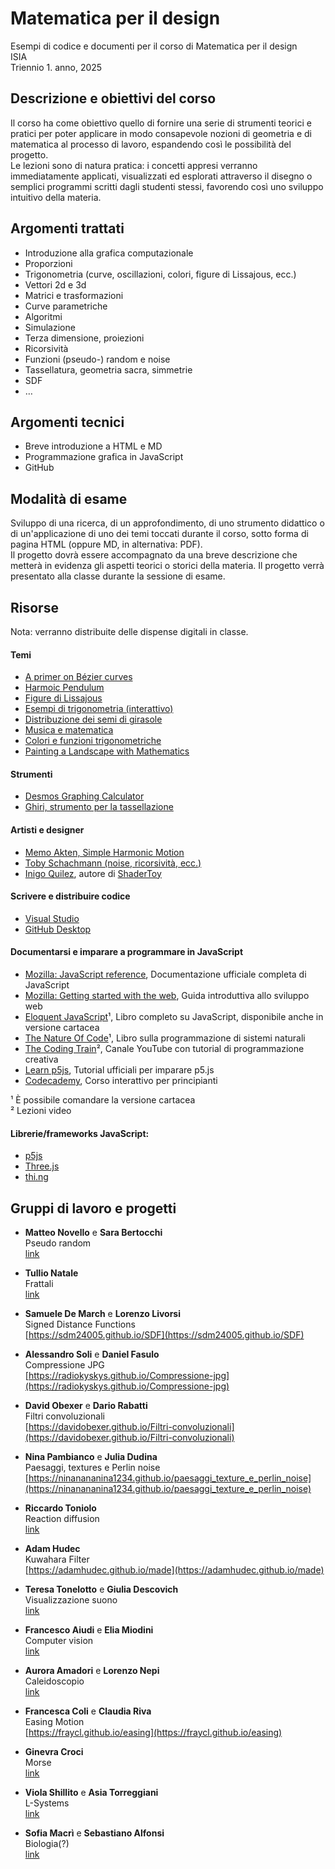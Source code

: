 # Matematica per il design

Esempi di codice e documenti per il corso di Matematica per il design  
ISIA  
Triennio 1. anno, 2025  

## Descrizione e obiettivi del corso
Il corso ha come obiettivo quello di fornire una serie di strumenti teorici e pratici per poter applicare in modo consapevole nozioni di geometria e di matematica al processo di lavoro, espandendo così le possibilità del progetto.  
Le lezioni sono di natura pratica: i concetti appresi verranno immediatamente applicati, visualizzati ed esplorati attraverso il disegno o semplici programmi scritti dagli studenti stessi, favorendo così uno sviluppo intuitivo della materia.

## Argomenti trattati
- Introduzione alla grafica computazionale
- Proporzioni
- Trigonometria (curve, oscillazioni, colori, figure di Lissajous, ecc.)
- Vettori 2d e 3d
- Matrici e trasformazioni
- Curve parametriche
- Algoritmi
- Simulazione
- Terza dimensione, proiezioni
- Ricorsività
- Funzioni (pseudo-) random e noise
- Tassellatura, geometria sacra, simmetrie
- SDF
- …

## Argomenti tecnici
- Breve introduzione a HTML e MD
- Programmazione grafica in JavaScript
- GitHub

## Modalità di esame
Sviluppo di una ricerca, di un approfondimento, di uno strumento didattico o di un'applicazione di uno dei temi toccati durante il corso, sotto forma di pagina HTML (oppure MD, in alternativa: PDF).  
Il progetto dovrà essere accompagnato da una breve descrizione che metterà in evidenza gli aspetti teorici o storici della materia.
Il progetto verrà presentato alla classe durante la sessione di esame.

## Risorse

Nota: verranno distribuite delle dispense digitali in classe.

#### Temi
- [A primer on Bézier curves](https://pomax.github.io/bezierinfo)
- [Harmoic Pendulum](https://www.youtube.com/watch?v=yVkdfJ9PkRQ)
- [Figure di Lissajous](https://en.wikipedia.org/wiki/Lissajous_curve)
- [Esempi di trigonometria (interattivo)](https://www.mathsisfun.com/algebra/trigonometry.html)
- [Distribuzione dei semi di girasole](https://demonstrations.wolfram.com/SunflowerSeedArrangements/)
- [Musica e matematica](https://imaginary.org/sites/default/files/20190911-lala-booklet-v0.4-web-text.pdf)
- [Colori e funzioni trigonometriche](https://iquilezles.org/articles/palettes/)
- [Painting a Landscape with Mathematics](https://www.youtube.com/watch?v=BFld4EBO2RE)

#### Strumenti
- [Desmos Graphing Calculator](https://www.desmos.com/calculator)
- [Ghiri, strumento per la tassellazione](https://girihdesigner.com)

#### Artisti e designer
- [Memo Akten, Simple Harmonic Motion](https://vimeo.com/23539090)
- [Toby Schachmann (noise, ricorsività, ecc.)](http://tobyschachman.com)
- [Inigo Quilez](https://iquilezles.org), autore di [ShaderToy](https://shadertoy.com)

#### Scrivere e distribuire codice
- [Visual Studio](https://code.visualstudio.com)
- [GitHub Desktop](https://desktop.github.com)

#### Documentarsi e imparare a programmare in JavaScript
- [Mozilla: JavaScript reference](https://developer.mozilla.org/en-US/docs/Web/JavaScript), Documentazione ufficiale completa di JavaScript
- [Mozilla: Getting started with the web](https://developer.mozilla.org/en-US/docs/Learn/Getting_started_with_the_web), Guida introduttiva allo sviluppo web
- [Eloquent JavaScript](https://eloquentjavascript.net)¹, Libro completo su JavaScript, disponibile anche in versione cartacea
- [The Nature Of Code](https://natureofcode.com/random/)¹, Libro sulla programmazione di sistemi naturali
- [The Coding Train](https://thecodingtrain.com)², Canale YouTube con tutorial di programmazione creativa
- [Learn p5js](https://p5js.org/tutorials/), Tutorial ufficiali per imparare p5.js
- [Codecademy](https://www.codecademy.com/learn/introduction-to-javascript), Corso interattivo per principianti

¹ È possibile comandare la versione cartacea  
² Lezioni video  

#### Librerie/frameworks JavaScript:
- [p5js](https://p5js.org)
- [Three.js](https://threejs.org)
- [thi.ng](https://thi.ng)

## Gruppi di lavoro e progetti

- **Matteo Novello** e **Sara Bertocchi**   
Pseudo random   
[link](link)  

- **Tullio Natale**  
Frattali  
[link](link)

- **Samuele De March** e **Lorenzo Livorsi**  
Signed Distance Functions    
[https://sdm24005.github.io/SDF](https://sdm24005.github.io/SDF)

- **Alessandro Soli** e **Daniel Fasulo**  
Compressione JPG  
[https://radiokyskys.github.io/Compressione-jpg](https://radiokyskys.github.io/Compressione-jpg)

- **David Obexer** e **Dario Rabatti**  
Filtri convoluzionali  
[https://davidobexer.github.io/Filtri-convoluzionali](https://davidobexer.github.io/Filtri-convoluzionali)

- **Nina Pambianco** e **Julia Dudina**  
Paesaggi, textures e Perlin noise
[https://ninanananina1234.github.io/paesaggi_texture_e_perlin_noise](https://ninanananina1234.github.io/paesaggi_texture_e_perlin_noise)  

- **Riccardo Toniolo**  
Reaction diffusion  
[link](link)

- **Adam Hudec**   
Kuwahara Filter  
[https://adamhudec.github.io/made](https://adamhudec.github.io/made)

- **Teresa Tonelotto** e **Giulia Descovich**  
Visualizzazione suono  
[link](link)

- **Francesco Aiudi** e **Elia Miodini**  
Computer vision  
[link](link)

- **Aurora Amadori** e **Lorenzo Nepi**  
Caleidoscopio  
[link](link)

- **Francesca Coli** e **Claudia Riva**  
Easing Motion  
[https://fraycl.github.io/easing](https://fraycl.github.io/easing)

- **Ginevra Croci**  
Morse  
[link](link)

- **Viola Shillito** e **Asia Torreggiani**  
L-Systems  
[link](link)

- **Sofia Macrì** e **Sebastiano Alfonsi**  
Biologia(?)  
[link](link)



